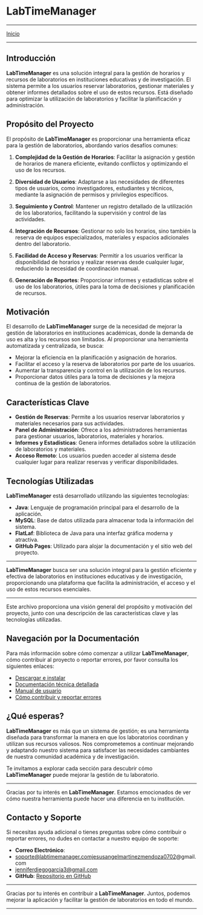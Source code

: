 # LabTimeManager
---
[Inicio](/)

---
## Introducción

**LabTimeManager** es una solución integral para la gestión de horarios y recursos de laboratorios en instituciones educativas y de investigación. El sistema permite a los usuarios reservar laboratorios, gestionar materiales y obtener informes detallados sobre el uso de estos recursos. Está diseñado para optimizar la utilización de laboratorios y facilitar la planificación y administración.

## Propósito del Proyecto

El propósito de **LabTimeManager** es proporcionar una herramienta eficaz para la gestión de laboratorios, abordando varios desafíos comunes:

1. **Complejidad de la Gestión de Horarios**: Facilitar la asignación y gestión de horarios de manera eficiente, evitando conflictos y optimizando el uso de los recursos.

2. **Diversidad de Usuarios**: Adaptarse a las necesidades de diferentes tipos de usuarios, como investigadores, estudiantes y técnicos, mediante la asignación de permisos y privilegios específicos.

3. **Seguimiento y Control**: Mantener un registro detallado de la utilización de los laboratorios, facilitando la supervisión y control de las actividades.

4. **Integración de Recursos**: Gestionar no solo los horarios, sino también la reserva de equipos especializados, materiales y espacios adicionales dentro del laboratorio.

5. **Facilidad de Acceso y Reservas**: Permitir a los usuarios verificar la disponibilidad de horarios y realizar reservas desde cualquier lugar, reduciendo la necesidad de coordinación manual.

6. **Generación de Reportes**: Proporcionar informes y estadísticas sobre el uso de los laboratorios, útiles para la toma de decisiones y planificación de recursos.

## Motivación

El desarrollo de **LabTimeManager** surge de la necesidad de mejorar la gestión de laboratorios en instituciones académicas, donde la demanda de uso es alta y los recursos son limitados. Al proporcionar una herramienta automatizada y centralizada, se busca:

- Mejorar la eficiencia en la planificación y asignación de horarios.
- Facilitar el acceso y la reserva de laboratorios por parte de los usuarios.
- Aumentar la transparencia y control en la utilización de los recursos.
- Proporcionar datos útiles para la toma de decisiones y la mejora continua de la gestión de laboratorios.

## Características Clave

- **Gestión de Reservas**: Permite a los usuarios reservar laboratorios y materiales necesarios para sus actividades.
- **Panel de Administración**: Ofrece a los administradores herramientas para gestionar usuarios, laboratorios, materiales y horarios.
- **Informes y Estadísticas**: Genera informes detallados sobre la utilización de laboratorios y materiales.
- **Acceso Remoto**: Los usuarios pueden acceder al sistema desde cualquier lugar para realizar reservas y verificar disponibilidades.

## Tecnologías Utilizadas

**LabTimeManager** está desarrollado utilizando las siguientes tecnologías:

- **Java**: Lenguaje de programación principal para el desarrollo de la aplicación.
- **MySQL**: Base de datos utilizada para almacenar toda la información del sistema.
- **FlatLaf**: Biblioteca de Java para una interfaz gráfica moderna y atractiva.
- **GitHub Pages**: Utilizado para alojar la documentación y el sitio web del proyecto.

---

**LabTimeManager** busca ser una solución integral para la gestión eficiente y efectiva de laboratorios en instituciones educativas y de investigación, proporcionando una plataforma que facilita la administración, el acceso y el uso de estos recursos esenciales.

---

Este archivo proporciona una visión general del propósito y motivación del proyecto, junto con una descripción de las características clave y las tecnologías utilizadas.

## Navegación por la Documentación

Para más información sobre cómo comenzar a utilizar **LabTimeManager**, cómo contribuir al proyecto o reportar errores, por favor consulta los siguientes enlaces:

- [Descargar e instalar](/Proyectos/LabTimeManager/Descarga.md)
- [Documentación técnica detallada](/Proyectos/LabTimeManager/Documentacion.md)
- [Manual de usuario](/Proyectos/LabTimeManager/Manual.md)
- [Cómo contribuir y reportar errores](/Proyectos/LabTimeManager/ContribuiryErrores)

## ¿Qué esperas?

**LabTimeManager** es más que un sistema de gestión; es una herramienta diseñada para transformar la manera en que los laboratorios coordinan y utilizan sus recursos valiosos. Nos comprometemos a continuar mejorando y adaptando nuestro sistema para satisfacer las necesidades cambiantes de nuestra comunidad académica y de investigación.

Te invitamos a explorar cada sección para descubrir cómo **LabTimeManager** puede mejorar la gestión de tu laboratorio.

---

Gracias por tu interés en **LabTimeManager**. Estamos emocionados de ver cómo nuestra herramienta puede hacer una diferencia en tu institución.

## Contacto y Soporte

Si necesitas ayuda adicional o tienes preguntas sobre cómo contribuir o reportar errores, no dudes en contactar a nuestro equipo de soporte:

- **Correo Electrónico**: 
- soporte@labtimemanager.comjesusangelmartinezmendoza0702@gmail.com
- jenniferdiegogarcia3@gmail.com
- **GitHub**: [Repositorio en GitHub](https://github.com/JesusAngelMM/ITO_JAVA_LABTIMEMANAGER.git)

---

Gracias por tu interés en contribuir a **LabTimeManager**. Juntos, podemos mejorar la aplicación y facilitar la gestión de laboratorios en todo el mundo.

---

